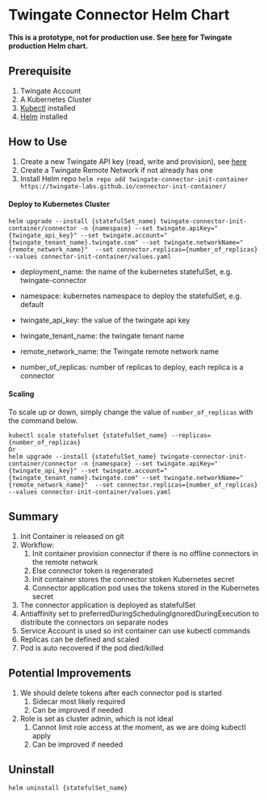 # Twingate Connector Helm Chart
**This is a prototype, not for production use. See [here](https://github.com/Twingate/helm-charts) for Twingate production Helm chart.**

## Prerequisite
1. Twingate Account
2. A Kubernetes Cluster
3. [Kubectl](https://kubernetes.io/docs/tasks/tools/) installed
4. [Helm](https://helm.sh/docs/intro/install/) installed

## How to Use
1. Create a new Twingate API key (read, write and provision), see [here](https://www.twingate.com/docs/api-overview/#getting-started)
2. Create a Twingate Remote Network if not already has one
3. Install Helm repo `helm repo add twingate-connector-init-container https://twingate-labs.github.io/connector-init-container/`


#### Deploy to Kubernetes Cluster
```helm upgrade --install {statefulSet_name} twingate-connector-init-container/connector -n {namespace} --set twingate.apiKey="{twingate_api_key}" --set twingate.account="{twingate_tenant_name}.twingate.com" --set twingate.networkName="{remote_network_name}"  --set connector.replicas={number_of_replicas} --values connector-init-container/values.yaml```

* deployment_name: the name of the kubernetes statefulSet, e.g. twingate-connector
* namespace: kubernetes namespace to deploy the statefulSet, e.g. default
* twingate_api_key: the value of the twingate api key
* twingate_tenant_name: the twingate tenant name
* remote_network_name: the Twingate remote network name

* number_of_replicas: number of replicas to deploy, each replica is a connector


#### Scaling
To scale up or down, simply change the value of `number_of_replicas` with the command below.
``` 
kubectl scale statefulset {statefulSet_name} --replicas={number_of_replicas}
Or
helm upgrade --install {statefulSet_name} twingate-connector-init-container/connector -n {namespace} --set twingate.apiKey="{twingate_api_key}" --set twingate.account="{twingate_tenant_name}.twingate.com" --set twingate.networkName="{remote_network_name}"  --set connector.replicas={number_of_replicas} --values connector-init-container/values.yaml
```

## Summary
1. Init Container is released on git
2. Workflow:
   1. Init container provision connector if there is no offline connectors in the remote network
   2. Else connector token is regenerated
   3. Init container stores the connector stoken Kubernetes secret
   4. Connector application pod uses the tokens stored in the Kubernetes secret
3. The connector application is deployed as statefulSet
4. Antiaffinity set to preferredDuringSchedulingIgnoredDuringExecution to distribute the connectors on separate nodes
5. Service Account is used so init container can use kubectl commands
6. Replicas can be defined and scaled
7. Pod is auto recovered if the pod died/killed

## Potential Improvements
1. We should delete tokens after each connector pod is started
   1. Sidecar most likely required
   2. Can be improved if needed
2. Role is set as cluster admin, which is not ideal
   1. Cannot limit role access at the moment, as we are doing kubectl apply
   2. Can be improved if needed


## Uninstall
```helm uninstall {statefulSet_name}```